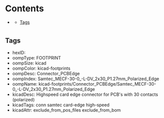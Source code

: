 



Contents
========

* [](#)
	* [Tags](#tags)

# 

## Tags

- hexID: 
- oompType: FOOTPRINT
- oompSize: kicad
- oompColor: kicad-footprints
- oompDesc: Connector_PCBEdge
- oompIndex: Samtec_MECF-30-0_-L-DV_2x30_P1.27mm_Polarized_Edge
- oompName: kicad-footprints/Connector_PCBEdge/Samtec_MECF-30-0_-L-DV_2x30_P1.27mm_Polarized_Edge
- kicadDesc: Highspeed card edge connector for PCB's with 30 contacts (polarized)
- kicadTags: conn samtec card-edge high-speed
- kicadAttr: exclude_from_pos_files exclude_from_bom
